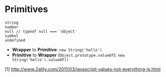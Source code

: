 # Primitives

```
string
number
null // typeof null === 'object'
symbol
undefined
```

- **Wrapper** to **Primitive**: `new String('hello')`
- **Primitive** to **Wrapper** (`Object.prototype.valueOf`): `new String('hello').valueOf()`

[1] http://www.2ality.com/2011/03/javascript-values-not-everything-is.html
